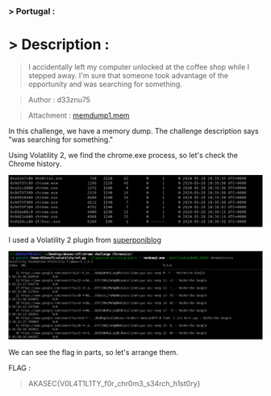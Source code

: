 ### > Portugal :

# > Description :

> I accidentally left my computer unlocked at the coffee shop while I stepped away. I'm sure that someone took advantage of the opportunity and was searching for something.

> Author : d33znu75

> Attachment : [memdump1.mem](https://www.mediafire.com/file/7fxn5r9ynwxqj2h/memdump1.mem/file)

In this challenge, we have a memory dump. The challenge description says "was searching for something."

Using Volatility 2, we find the chrome.exe process, so let's check the Chrome history.

![](../../img/mem1.png)

I used a Volatility 2 plugin from [superponiblog](https://blog.superponible.com/2014/08/31/volatility-plugin-chrome-history/)

![](../../img/mem2.png)

We can see the flag in parts, so let's arrange them.

FLAG : 
> AKASEC{V0L4T1L1TY_f0r_chr0m3_s34rch_h1st0ry}
